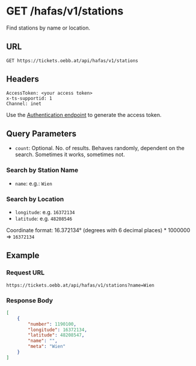 # GET /hafas/v1/stations

Find stations by name or location.

## URL

```HTTP
GET https://tickets.oebb.at/api/hafas/v1/stations
```

## Headers

``` HTTP
AccessToken: <your access token>
x-ts-supportid: 1
Channel: inet
```

Use the [Authentication endpoint](../../domain/v4/get_init.md) to generate the access token.

## Query Parameters

* `count`: Optional. No. of results. Behaves randomly, dependent on the search. Sometimes it works, sometimes not.

### Search by Station Name

* `name`: e.g.: `Wien`

### Search by Location

* `longitude`: e.g. `16372134` 
* `latitude`: e.g. `48208546`

Coordinate format: 16.372134° (degrees with 6 decimal places) * 1000000 => `16372134`

## Example

### Request URL

```HTTP
https://tickets.oebb.at/api/hafas/v1/stations?name=Wien
```

### Response Body

```json
[
    {
        "number": 1190100,
        "longitude": 16372134,
        "latitude": 48208547,
        "name": "",
        "meta": "Wien"
    }
]
```